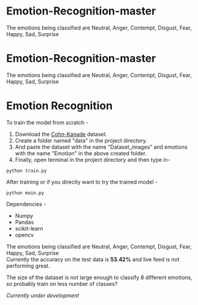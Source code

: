 # Emotion-Recognition-master
The emotions being classified are Neutral, Anger, Contempt, Disgust, Fear, Happy, Sad, Surprise  
# Emotion-Recognition-master
The emotions being classified are Neutral, Anger, Contempt, Disgust, Fear, Happy, Sad, Surprise  
# Emotion Recognition

To train the model from scratch -

1. Download the [Cohn-Kanade](http://www.consortium.ri.cmu.edu/ckagree/) dataset.
2. Create a folder named "data" in the project directory.
3. And paste the dataset with the name "Dataset_images" and emotions with the name "Emotion" in the  above created folder.
4. Finally, open terminal in the project directory and then type in-

`python train.py`

After training or if you directly want to try the trained model -

`python main.py`

Dependencies - 
- Numpy 
- Pandas 
- scikit-learn 
- opencv 

The emotions being classified are Neutral, Anger, Contempt, Disgust, Fear, Happy, Sad, Surprise  
Currently the accuracy on the test data is **53.42%** and live feed is not performing great. 

The size of the dataset is not large enough to classify 8 different emotions, so probably train on less number of classes?

_Currently under development_ 


